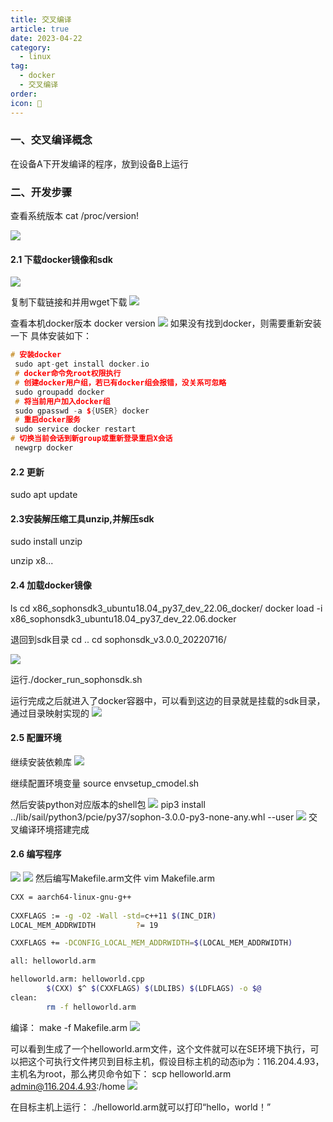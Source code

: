 ```yaml
---
title: 交叉编译
article: true
date: 2023-04-22
category:
  - linux
tag:
  - docker
  - 交叉编译
order: 
icon: 📅
---
```


### 一、交叉编译概念
在设备A下开发编译的程序，放到设备B上运行

### 二、开发步骤

查看系统版本
cat /proc/version!

![](./photo/1.png)



#### 2.1 下载docker镜像和sdk
![](./photo/2.png)

复制下载链接和并用wget下载
![](./photo/3.png)

查看本机docker版本
docker version
![](./photo/4.png)
如果没有找到docker，则需要重新安装一下
具体安装如下：
```c++
# 安装docker
 sudo apt-get install docker.io
 # docker命令免root权限执行
 # 创建docker用户组，若已有docker组会报错，没关系可忽略
 sudo groupadd docker
 # 将当前用户加入docker组
 sudo gpasswd -a ${USER} docker
 # 重启docker服务
 sudo service docker restart
# 切换当前会话到新group或重新登录重启X会话
 newgrp docker​
```

#### 2.2 更新
sudo apt update
#### 2.3安装解压缩工具unzip,并解压sdk
sudo install unzip

unzip x8...


#### 2.4 加载docker镜像
ls
cd x86_sophonsdk3_ubuntu18.04_py37_dev_22.06_docker/
docker load -i x86_sophonsdk3_ubuntu18.04_py37_dev_22.06.docker

退回到sdk目录
cd ..
cd sophonsdk_v3.0.0_20220716/

![](./photo/6.png)

运行./docker_run_sophonsdk.sh

运行完成之后就进入了docker容器中，可以看到这边的目录就是挂载的sdk目录，通过目录映射实现的
![](./photo/7.png)
#### 2.5 配置环境
继续安装依赖库
![](./photo/8.png)

继续配置环境变量
source envsetup_cmodel.sh

然后安装python对应版本的shell包
![](./photo/9.png)
pip3 install ../lib/sail/python3/pcie/py37/sophon-3.0.0-py3-none-any.whl --user
![](./photo/10.png)
交叉编译环境搭建完成

#### 2.6 编写程序
![](./photo/11.png)
![](./photo/13.png)
然后编写Makefile.arm文件
vim Makefile.arm
```bash
CXX = aarch64-linux-gnu-g++
  
CXXFLAGS := -g -O2 -Wall -std=c++11 $(INC_DIR)
LOCAL_MEM_ADDRWIDTH         ?= 19

CXXFLAGS += -DCONFIG_LOCAL_MEM_ADDRWIDTH=$(LOCAL_MEM_ADDRWIDTH)

all: helloworld.arm

helloworld.arm: helloworld.cpp
        $(CXX) $^ $(CXXFLAGS) $(LDLIBS) $(LDFLAGS) -o $@
clean:
        rm -f helloworld.arm
```

编译：
make -f Makefile.arm
![](./photo/15.png)

可以看到生成了一个helloworld.arm文件，这个文件就可以在SE环境下执行，可以把这个可执行文件拷贝到目标主机，假设目标主机的动态ip为：116.204.4.93，主机名为root，那么拷贝命令如下：
scp helloworld.arm admin@116.204.4.93:/home
![](./photo/17.png)

在目标主机上运行：
./helloworld.arm就可以打印“hello，world！”



